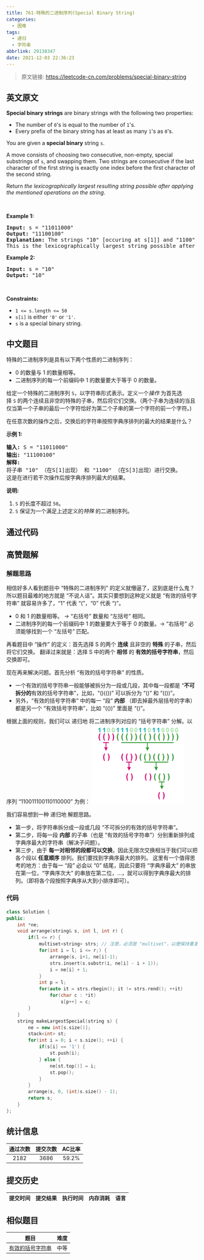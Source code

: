 ```yaml
---
title: 761-特殊的二进制序列(Special Binary String)
categories:
  - 困难
tags:
  - 递归
  - 字符串
abbrlink: 29138347
date: 2021-12-03 22:36:23
---
```


> 原文链接: https://leetcode-cn.com/problems/special-binary-string


## 英文原文
<div><p><strong>Special binary strings</strong> are binary strings with the following two properties:</p>

<ul>
	<li>The number of <code>0</code>&#39;s is equal to the number of <code>1</code>&#39;s.</li>
	<li>Every prefix of the binary string has at least as many <code>1</code>&#39;s as <code>0</code>&#39;s.</li>
</ul>

<p>You are given a <strong>special binary</strong> string <code>s</code>.</p>

<p>A move consists of choosing two consecutive, non-empty, special substrings of <code>s</code>, and swapping them. Two strings are consecutive if the last character of the first string is exactly one index before the first character of the second string.</p>

<p>Return <em>the lexicographically largest resulting string possible after applying the mentioned operations on the string</em>.</p>

<p>&nbsp;</p>
<p><strong>Example 1:</strong></p>

<pre>
<strong>Input:</strong> s = &quot;11011000&quot;
<strong>Output:</strong> &quot;11100100&quot;
<strong>Explanation:</strong> The strings &quot;10&quot; [occuring at s[1]] and &quot;1100&quot; [at s[3]] are swapped.
This is the lexicographically largest string possible after some number of swaps.
</pre>

<p><strong>Example 2:</strong></p>

<pre>
<strong>Input:</strong> s = &quot;10&quot;
<strong>Output:</strong> &quot;10&quot;
</pre>

<p>&nbsp;</p>
<p><strong>Constraints:</strong></p>

<ul>
	<li><code>1 &lt;= s.length &lt;= 50</code></li>
	<li><code>s[i]</code> is either <code>&#39;0&#39;</code> or <code>&#39;1&#39;</code>.</li>
	<li><code>s</code> is a special binary string.</li>
</ul>
</div>

## 中文题目
<div><p>特殊的二进制序列是具有以下两个性质的二进制序列：</p>

<ul>
	<li>0 的数量与 1 的数量相等。</li>
	<li>二进制序列的每一个前缀码中 1 的数量要大于等于 0 的数量。</li>
</ul>

<p>给定一个特殊的二进制序列&nbsp;<code>S</code>，以字符串形式表示。定义一个<em>操作 </em>为首先选择&nbsp;<code>S</code>&nbsp;的两个连续且非空的特殊的子串，然后将它们交换。（两个子串为连续的当且仅当第一个子串的最后一个字符恰好为第二个子串的第一个字符的前一个字符。)</p>

<p>在任意次数的操作之后，交换后的字符串按照字典序排列的最大的结果是什么？</p>

<p><strong>示例 1:</strong></p>

<pre>
<strong>输入:</strong> S = &quot;11011000&quot;
<strong>输出:</strong> &quot;11100100&quot;
<strong>解释:</strong>
将子串 &quot;10&quot; （在S[1]出现） 和 &quot;1100&quot; （在S[3]出现）进行交换。
这是在进行若干次操作后按字典序排列最大的结果。
</pre>

<p><strong>说明:</strong></p>

<ol>
	<li><code>S</code>&nbsp;的长度不超过&nbsp;<code>50</code>。</li>
	<li><code>S</code>&nbsp;保证为一个满足上述定义的<em>特殊 </em>的二进制序列。</li>
</ol>
</div>

## 通过代码
<RecoDemo>
</RecoDemo>


## 高赞题解
### 解题思路
相信好多人看到题目中 “特殊的二进制序列” 的定义就懵逼了，这到底是什么鬼？
所以题目最难的地方就是 “不说人话”。其实只要想到这种定义就是 “有效的括号字符串” 就容易许多了，“1” 代表 “(”，“0” 代表 “)”。
- 0 和 1 的数量相等。 → “右括号” 数量和 “左括号” 相同。
- 二进制序列的每一个前缀码中 1 的数量要大于等于 0 的数量。→ “右括号” 必须能够找到一个 “左括号” 匹配。

再看题目中 “操作” 的定义：首先选择 S 的两个 **连续** 且非空的 **特殊** 的子串，然后将它们交换。
翻译过来就是：选择 S 中的两个 **相邻** 的 **有效的括号字符串**，然后交换即可。

现在再来解决问题。首先分析 “有效的括号字符串” 的性质。
- 一个有效的括号字符串一般能够被拆分为一段或几段，其中每一段都是 “**不可拆分的**有效的括号字符串”，比如，“()(())” 可以拆分为 “()” 和 “(())”。
- 另外，“有效的括号字符串” 中的每一 “段” **内部** （即去掉最外层括号的字串）都是另一个 “有效括号字符串”，比如 “(())” 里面是 “()”。

根据上面的规则，我们可以 递归地 将二进制序列对应的 “括号字符串” 分解。以序列 “110011100110110000” 为例：
![image.png](../images/special-binary-string-0.png)

我们容易想到一种 递归地 解题思路。
- 第一步，将字符串拆分成一段或几段 “不可拆分的有效的括号字符串”。
- 第二步，将每一段 **内部** 的子串（也是 “有效的括号字符串”）分别重新排列成字典序最大的字符串（解决子问题）。
- 第三步，由于 **每一对相邻的段都可以交换**，因此无限次交换相当于我们可以把各个段以 **任意顺序** 排列。我们要找到字典序最大的排列。
这里有一个值得思考的地方：由于每一 “段” 必会以 “0” 结尾，因此只要将 “字典序最大” 的串放在第一位，“字典序次大” 的串放在第二位，...，就可以得到字典序最大的排列。（即将各个段按照字典序从大到小排序即可）。

### 代码

```cpp
class Solution {
public:
    int *ne;
    void arrange(string& s, int l, int r) {
        if(l <= r) {
            multiset<string> strs; // 注意，必须是 "multiset"，以便保持重复的字符串
            for(int i = l; i <= r;) {
                arrange(s, i+1, ne[i]-1);
                strs.insert(s.substr(i, ne[i] - i + 1));
                i = ne[i] + 1;
            }
            int p = l;
            for(auto it = strs.rbegin(); it != strs.rend(); ++it)
                for(char c : *it)
                    s[p++] = c;
        }
    }
    string makeLargestSpecial(string s) {
        ne = new int[s.size()];
        stack<int> st;
        for(int i = 0; i < s.size(); ++i) {
            if(s[i] == '1') {
                st.push(i);
            } else {
                ne[st.top()] = i;
                st.pop();
            }
        }
        arrange(s, 0, (int)s.size() - 1);
        return s;
    }
};
```

## 统计信息
| 通过次数 | 提交次数 | AC比率 |
| :------: | :------: | :------: |
|    2182    |    3686    |   59.2%   |

## 提交历史
| 提交时间 | 提交结果 | 执行时间 |  内存消耗  | 语言 |
| :------: | :------: | :------: | :--------: | :--------: |


## 相似题目
|                             题目                             | 难度 |
| :----------------------------------------------------------: | :---------: |
| [有效的括号字符串](https://leetcode-cn.com/problems/valid-parenthesis-string/) | 中等|
